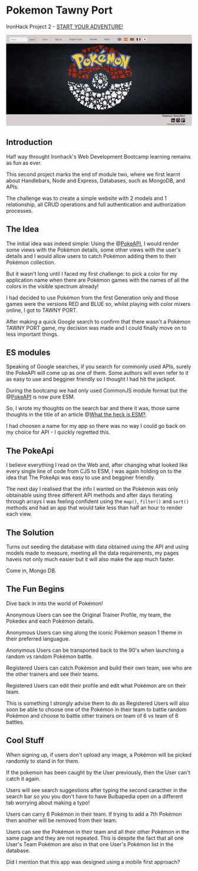 # Pokemon Tawny Port

IronHack Project 2 - [START YOUR ADVENTURE!](https://joaomiguelinacio.github.io/demon-slayer-dodging/)

![](./public/images/read-me-home-page.png)

## Introduction

Half way throught Ironhack's Web Development Bootcamp learning remains as fun as ever.

This second project marks the end of module two, where we first learnt about Handlebars, Node and Express, Databases, such as MongoDB, and APIs.

The challenge was to create a simple website with 2 models and 1 relationship, all CRUD operations and full authentication and authorization processes.

## The Idea

The initial idea was indeed simple: Using the @[PokeAPI](https://pokeapi.co/), I would render some views with the Pokémon details, some other views with the user's details and I would allow users to catch Pokémon adding them to their Pokémon collection.

But it wasn't long until I faced my first challenge: to pick a color for my application name when there are Pokémon games with the names of all the colors in the visible spectrum already!

I had decided to use Pokémon from the first Generation only and those games were the versions RED and BLUE so, whilst playing with color mixers online, I got to TAWNY PORT.

After making a quick Google search to confirm that there wasn't a Pokémon TAWNY PORT game, my decision was made and I could finally move on to less important things.

## ES modules

Speaking of Google searches, if you search for commonly used APIs, surely the PokeAPI will come up as one of them. Some authors will even refer to it as easy to use and begginer friendly so I thought I had hit the jackpot. 

During the bootcamp we had only used CommonJS module format but the @[PokeAPI](https://pokeapi.co/) is now pure ESM.

So, I wrote my thoughts on the search bar and there it was, those same thoughts in the title of an article @[What the heck is ESM?](https://dev.to/iggredible/what-the-heck-are-cjs-amd-umd-and-esm-ikm#:~:text=ESM%20stands%20for%20ES%20Modules,import%20React%20from%20'react'%3B).

I had choosen a name for my app so there was no way I could go back on my choice for API - I quickly regretted this.

## The PokeApi

I believe everything I read on the Web and, after changing what looked like every single line of code from CJS to ESM, I was again holding on to the idea that The PokeApi was easy to use and begginer friendly.

The next day I realised that the info I wanted on the Pokémon was only obtainable using three different API methods and after days iterating through arrays I was feeling confident using the `map()`, `filter()` and `sort()` methods and had an app that would take less than half an hour to render each view.

## The Solution

Turns out seeding the database with data obtained using the API and using models made to measure, meeting all the data requirements, my pages haveis not only much easier but it will also make the app much faster.

Come in, Mongo DB.

## The Fun Begins

Dive back in into the world of Pokémon!

Anonymous Users can see the Original Trainer Profile, my team, the Pokedex and each Pokémon details. 

Anonymous Users can sing along the iconic Pokémon season 1 theme in their preferred languague.

Anonymous Users can be transported back to the 90's when launching a random vs random Pokémon battle.

Registered Users can catch Pokémon and build their own team, see who are the other trainers and see their teams.

Registered Users can edit their profile and edit what Pokémon are on their team.

This is something I strongly advise them to do as Registered Users will also soon be able to choose one of the Pokémon in their team to battle random Pokémon and choose to battle other trainers on team of 6 vs team of 6 battles.

## Cool Stuff

When signing up, if users don't upload any image, a Pokémon will be picked randomly to stand in for them.

If the pokemon has been caught by the User previously, then the User can't catch it again.

Users will see search suggestions after typing the second caracther in the search bar so you you don't have to have Bulbapedia open on a different tab worrying about making a typo!

Users can carry 6 Pokémon in their team. If trying to add a 7th Pokémon then another will be removed from their team.

Users can see the Pokémon in their team and all their other Pokémon in the same page and they are not repeated. This is despite the fact that all one User's Team Pokémon are also in that one User's Pokémon list in the database. 

Did I mention that this app was designed using a mobile first approach?